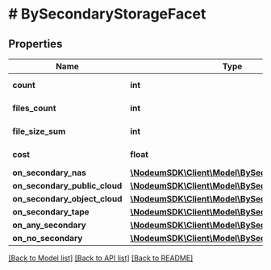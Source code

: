 # # BySecondaryStorageFacet

## Properties

Name | Type | Description | Notes
------------ | ------------- | ------------- | -------------
**count** | **int** |  | [optional] [readonly] 
**files_count** | **int** |  | [optional] [readonly] 
**file_size_sum** | **int** |  | [optional] [readonly] 
**cost** | **float** |  | [optional] [readonly] 
**on_secondary_nas** | [**\NodeumSDK\Client\Model\BySecondaryTypeFacet**](BySecondaryTypeFacet.md) |  | [optional] 
**on_secondary_public_cloud** | [**\NodeumSDK\Client\Model\BySecondaryTypeFacet**](BySecondaryTypeFacet.md) |  | [optional] 
**on_secondary_object_cloud** | [**\NodeumSDK\Client\Model\BySecondaryTypeFacet**](BySecondaryTypeFacet.md) |  | [optional] 
**on_secondary_tape** | [**\NodeumSDK\Client\Model\BySecondaryTypeFacet**](BySecondaryTypeFacet.md) |  | [optional] 
**on_any_secondary** | [**\NodeumSDK\Client\Model\BySecondaryTypeFacet**](BySecondaryTypeFacet.md) |  | [optional] 
**on_no_secondary** | [**\NodeumSDK\Client\Model\BySecondaryTypeFacet**](BySecondaryTypeFacet.md) |  | [optional] 

[[Back to Model list]](../../README.md#documentation-for-models) [[Back to API list]](../../README.md#documentation-for-api-endpoints) [[Back to README]](../../README.md)


